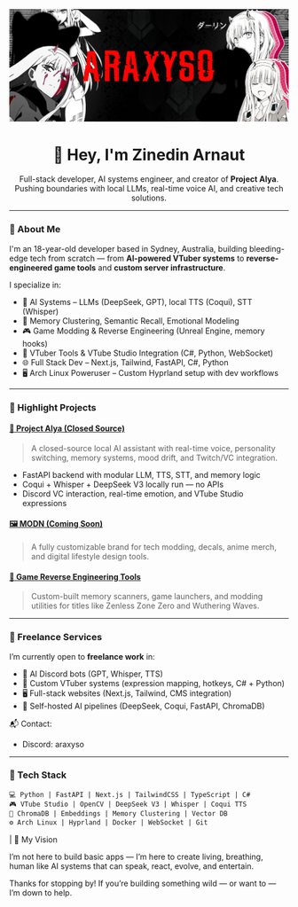 <img src="/b6334182-NDJcGFgQMae3.jpg" alt="banner">

<h1 align="center">👋 Hey, I'm Zinedin Arnaut</h1>
<p align="center">
  Full-stack developer, AI systems engineer, and creator of <strong>Project Alya</strong>.
  <br />
  Pushing boundaries with local LLMs, real-time voice AI, and creative tech solutions.
</p>

---

### 🧠 About Me

I'm an 18-year-old developer based in Sydney, Australia, building bleeding-edge tech from scratch — from **AI-powered VTuber systems** to **reverse-engineered game tools** and **custom server infrastructure**.

I specialize in:
- 🤖 AI Systems – LLMs (DeepSeek, GPT), local TTS (Coqui), STT (Whisper)
- 🧠 Memory Clustering, Semantic Recall, Emotional Modeling
- 🎮 Game Modding & Reverse Engineering (Unreal Engine, memory hooks)
- 🎥 VTuber Tools & VTube Studio Integration (C#, Python, WebSocket)
- 🌐 Full Stack Dev – Next.js, Tailwind, FastAPI, C#, Python
- 🖥️ Arch Linux Poweruser – Custom Hyprland setup with dev workflows

---

### 🚀 Highlight Projects

#### [🧠 Project Alya (Closed Source)]()
> A closed-source local AI assistant with real-time voice, personality switching, memory systems, mood drift, and Twitch/VC integration.
- FastAPI backend with modular LLM, TTS, STT, and memory logic
- Coqui + Whisper + DeepSeek V3 locally run — no APIs
- Discord VC interaction, real-time emotion, and VTube Studio expressions

#### [🖼 MODN (Coming Soon)](https://github.com/zinedinarnaut)
> A fully customizable brand for tech modding, decals, anime merch, and digital lifestyle design tools.

#### [🔧 Game Reverse Engineering Tools](https://github.com/zinedinarnaut)
> Custom-built memory scanners, game launchers, and modding utilities for titles like Zenless Zone Zero and Wuthering Waves.

---

### 💼 Freelance Services

I’m currently open to **freelance work** in:
- 🎤 AI Discord bots (GPT, Whisper, TTS)
- 🧪 Custom VTuber systems (expression mapping, hotkeys, C# + Python)
- 🖥️ Full-stack websites (Next.js, Tailwind, CMS integration)
- 🧠 Self-hosted AI pipelines (DeepSeek, Coqui, FastAPI, ChromaDB)

📬 Contact:
- Discord: araxyso

---

### 🧰 Tech Stack

```txt
💻 Python | FastAPI | Next.js | TailwindCSS | TypeScript | C#
🎮 VTube Studio | OpenCV | DeepSeek V3 | Whisper | Coqui TTS
🧠 ChromaDB | Embeddings | Memory Clustering | Vector DB
⚙️ Arch Linux | Hyprland | Docker | WebSocket | Git
```

| 🎯 My Vision

I’m not here to build basic apps —
I’m here to create living, breathing, human like AI systems
that can speak, react, evolve, and entertain.

Thanks for stopping by! If you’re building something wild — or want to — I’m down to help.
